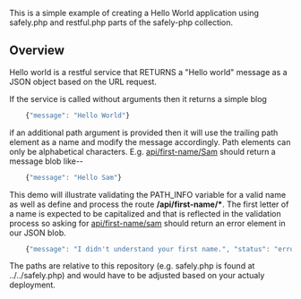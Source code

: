 This is a simple example of creating a Hello World application
using safely.php and restful.php parts of the safely-php collection.

## Overview

Hello world is a restful service that RETURNS a "Hello world" message
as a JSON object based on the URL request.

If the service is called without arguments then it returns a simple blog

```javascript
    {"message": "Hello World"}
```

if an additional path argument is provided then it will use the trailing
path element as a name and modify the message accordingly. Path elements
can only be alphabetical characters. E.g. [api/first-name/Sam](./api/first-name/Sam) should
return a message blob like--

```JavaScript
    {"message": "Hello Sam"}
```

This demo will illustrate validating the PATH_INFO variable for a valid name
as well as define and process the route __/api/first-name/\*__. The first letter
of a name is expected to be capitalized and that is reflected in the validation
process so asking for [api/first-name/sam](api/first-name/sam) should return
an error element in our JSON blob.

```JavaScript
    {"message": "I didn't understand your first name.", "status": "error"}
```

The paths are relative to this repository (e.g. safely.php is found at ../../safely.php)
and would have to be adjusted based on your actualy deployment.


